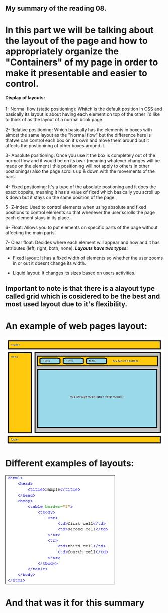 ## My summary of the reading 08.
# In this part we will be talking about the layout of the page and how to appropriately organize the "Containers" of my page in order to make it presentable and easier to control.

#### Display of layouts:

1- Normal flow (static positioning): Whitch is the default position in CSS and basically its layout is about having each element on top of the other i'd like to think of as the layout of a normal book page.

2- Relative positioning: Which basically has the elements in boxes with almost the same layout as the "Normal flow" but the difference here is thatwe can control each box on it's own and move them around but it affects the postioninhg of other boxes around it.
   

 3- Absolute positioning: Once you use it the box is completely out of the normal flow and it would be on its own (meaning whatever changes will be made on the element i this positioning will not apply to others in other postionings) also the page scrolls up & down with the movements of the bars.

 4- Fixed postioning: It's a type of the absolute postioning and it does the exact oopsite, meaning it has a value of fixed which basically you scroll up & down but it stays on the same position of the page.

 5- Z-index: Used to control elements when using absolute and fixed positions to control elements so that whenever the user scrolls the page each element stays in its place.

 6- Float: Allows you to put elements on specific parts of the page without affecting the main parts. 

7- Clear float: Decides where each element will appear and how and it has attributes (left, right, both, none).
***Layouts have two types:***

- Fixed layout: It has a fixed width of elements so whether the user zooms in or out it doesnt change its width.

- Liquid layout: It changes its sizes based on users activities.

## Important to note is that there is a alayout type called grid which is cosidered to be the best and most used layout due to it's flexibility.


# An example of web pages layout:
![Tables](images/layout.png)

# Different examples of layouts:
![Syntax](images/syntax.png)



# And that was it for this summary
